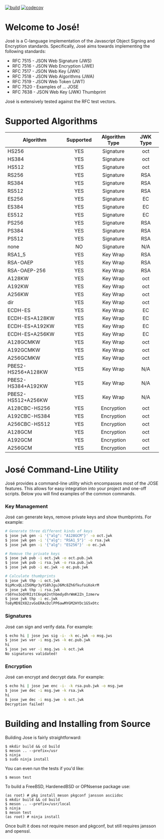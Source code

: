 [![build](https://github.com/hdholm/jose/actions/workflows/build.yml/badge.svg)](https://github.com/hdholm/jose/actions/workflows/build.yml)
[![codecov](https://codecov.io/gh/hdholm/jose/branch/localActions/graph/badge.svg?token=H3L5GR1YEL)](https://codecov.io/gh/hdholm/jose)

# Welcome to José!

José is a C-language implementation of the Javascript Object Signing and
Encryption standards. Specifically, José aims towards implementing the
following standards:

  * RFC 7515 - JSON Web Signature (JWS)
  * RFC 7516 - JSON Web Encryption (JWE)
  * RFC 7517 - JSON Web Key (JWK)
  * RFC 7518 - JSON Web Algorithms (JWA)
  * RFC 7519 - JSON Web Token (JWT)
  * RFC 7520 - Examples of ... JOSE
  * RFC 7638 - JSON Web Key (JWK) Thumbprint

José is extensively tested against the RFC test vectors.

# Supported Algorithms

| Algorithm          | Supported | Algorithm Type | JWK Type |
|--------------------|:---------:|:--------------:|:--------:|
| HS256              |    YES    |   Signature    |    oct   |
| HS384              |    YES    |   Signature    |    oct   |
| HS512              |    YES    |   Signature    |    oct   |
| RS256              |    YES    |   Signature    |    RSA   |
| RS384              |    YES    |   Signature    |    RSA   |
| RS512              |    YES    |   Signature    |    RSA   |
| ES256              |    YES    |   Signature    |     EC   |
| ES384              |    YES    |   Signature    |     EC   |
| ES512              |    YES    |   Signature    |     EC   |
| PS256              |    YES    |   Signature    |    RSA   |
| PS384              |    YES    |   Signature    |    RSA   |
| PS512              |    YES    |   Signature    |    RSA   |
| none               |     NO    |   Signature    |    N/A   |
| RSA1_5             |    YES    |   Key Wrap     |    RSA   |
| RSA-OAEP           |    YES    |   Key Wrap     |    RSA   |
| RSA-OAEP-256       |    YES    |   Key Wrap     |    RSA   |
| A128KW             |    YES    |   Key Wrap     |    oct   |
| A192KW             |    YES    |   Key Wrap     |    oct   |
| A256KW             |    YES    |   Key Wrap     |    oct   |
| dir                |    YES    |   Key Wrap     |    oct   |
| ECDH-ES            |    YES    |   Key Wrap     |     EC   |
| ECDH-ES+A128KW     |    YES    |   Key Wrap     |     EC   |
| ECDH-ES+A192KW     |    YES    |   Key Wrap     |     EC   |
| ECDH-ES+A256KW     |    YES    |   Key Wrap     |     EC   |
| A128GCMKW          |    YES    |   Key Wrap     |    oct   |
| A192GCMKW          |    YES    |   Key Wrap     |    oct   |
| A256GCMKW          |    YES    |   Key Wrap     |    oct   |
| PBES2-HS256+A128KW |    YES    |   Key Wrap     |    N/A   |
| PBES2-HS384+A192KW |    YES    |   Key Wrap     |    N/A   |
| PBES2-HS512+A256KW |    YES    |   Key Wrap     |    N/A   |
| A128CBC-HS256      |    YES    |   Encryption   |    oct   |
| A192CBC-HS384      |    YES    |   Encryption   |    oct   |
| A256CBC-HS512      |    YES    |   Encryption   |    oct   |
| A128GCM            |    YES    |   Encryption   |    oct   |
| A192GCM            |    YES    |   Encryption   |    oct   |
| A256GCM            |    YES    |   Encryption   |    oct   |

# José Command-Line Utility
José provides a command-line utility which encompasses most of the JOSE
features. This allows for easy integration into your project and one-off
scripts. Below you will find examples of the common commands.

### Key Management

José can generate keys, remove private keys and show thumbprints. For example:

```sh
# Generate three different kinds of keys
$ jose jwk gen -i '{"alg": "A128GCM"}' -o oct.jwk
$ jose jwk gen -i '{"alg": "RSA1_5"}' -o rsa.jwk
$ jose jwk gen -i '{"alg": "ES256"}' -o ec.jwk

# Remove the private keys
$ jose jwk pub -i oct.jwk -o oct.pub.jwk
$ jose jwk pub -i rsa.jwk -o rsa.pub.jwk
$ jose jwk pub -i ec.jwk -o ec.pub.jwk

# Calculate thumbprints
$ jose jwk thp -i oct.jwk
9ipMcxQLsI56Mqr3yYS8hJguJ6Mc8Zh6fkufoiKokrM
$ jose jwk thp -i rsa.jwk
rS6Yno3oQYRIztC6np62nthbmdydhrWmK2Zn_Izmerw
$ jose jwk thp -i ec.jwk
To8yMD92X82zvGoERAcDzlPP6awMYGM2HYDc1G5xOtc
```

### Signatures
José can sign and verify data. For example:

```sh
$ echo hi | jose jws sig -i- -k ec.jwk -o msg.jws
$ jose jws ver -i msg.jws -k ec.pub.jwk
hi
$ jose jws ver -i msg.jws -k oct.jwk
No signatures validated!
```

### Encryption
José can encrypt and decrypt data. For example:

```sh
$ echo hi | jose jwe enc -i- -k rsa.pub.jwk -o msg.jwe
$ jose jwe dec -i msg.jwe -k rsa.jwk
hi
$ jose jwe dec -i msg.jwe -k oct.jwk
Decryption failed!
```

# Building and Installing from Source
Building Jose is fairly straightforward:

    $ mkdir build && cd build
    $ meson .. --prefix=/usr
    $ ninja
    $ sudo ninja install

You can even run the tests if you'd like:

    $ meson test

To build a FreeBSD, HardenedBSD or OPNsense package
use:

    (as root) # pkg install meson pkgconf jansson asciidoc
    $ mkdir build && cd build
    $ meson .. --prefix=/usr/local
    $ ninja
    $ meson test
    (as root) # ninja install

Once built it does not require meson and pkgconf,
but still requires jansson and openssl.
